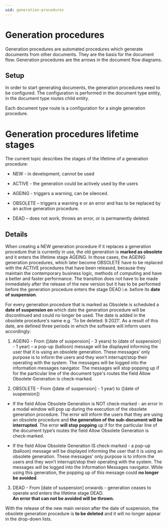 ```yaml
---
uid: generation-procedures
---
```


# Generation procedures

Generation procedures are automated procedures which generate documents from other documents.
They are the basis for the document flow.
Generation procedures are the arrows in the document flow diagrams.

## Setup

In order to start generating documents, the generation procedures need to be configured.
The configuration is performed in the document type entity, in the document type routes child entity.

Each document type route is a configuration for a single generation procedure.

# Generation procedures lifetime stages

The current topic describes the stages of the lifetime of a generation procedure:

- NEW - in development, cannot be used
- ACTIVE - the generation could be actively used by the users
- AGEING - triggers a warning, can be silenced.
- OBSOLETE – triggers a warning e or an error and has to be replaced by an active generation procedure.

- DEAD – does not work, throws an error, or is permanently deleted.

## Details 

When creating a NEW generation procedure if it replaces a generation procedure that is currently in use, the old generation is **marked as obsolete** and it enters the lifetime stage AGEING. In those cases, the AGEING generation procedures, which later become OBSOLETE have to be replaced with the ACTIVE procedures that have been released, because they maintain the contemporary business logic, methods of computing and have a better and faster performance. The transition does not have to be made immediately after the release of the new version but it has to be performed before the generation procedure enters the stage DEAD i.e. before its **date of suspension**.

For every generation procedure that is marked as Obsolete is scheduled a **date of suspension on** which date the generation procedure will be discontinued and could no longer be used. The date is added in the obsolete procedure's name e.g. 'To be deleted: 9.2021'. As a result of this date, are defined three periods in which the software will inform users accordingly:

1. AGEING - From ([date of suspension] - 3 years) to (date of suspension] - 1 year) – a pop-up (balloon) message will be displayed informing the user that it is using an obsolete generation. These messages’ only purpose is to inform the users and they won’t interrupt/stop their operating with the system. The messages will be logged into the information messages navigator. The messages will stop popping up if for the particular line of the document type's routes the field Allow Obsolete Generation is check-marked.

2. OBSOLETE - From ([date of suspension] - 1 year) to ([date of suspension])

  - If the field Allow Obsolete Generation is NOT check-marked - an error in a modal window will pop up during the execution of the obsolete generation procedure. The error will inform the users that they are using an obsolete procedure and **the generation of the sub-document will be interrupted**. The error **will stop popping** up if for the particular line of the document type’s routes the field Allow Obsolete Generation is check-marked.

  - If the field Allow Obsolete Generation IS check-marked - a pop-up (balloon) message will be displayed informing the user that it is using an obsolete generation. These messages' only purpose is to inform the users and they won’t interrupt/stop their operating with the system. The messages will be logged into the Information Messages navigator. While using this generation, the popping up of this message could **no longer be avoided**.

3. DEAD - From [date of suspension] onwards - generation ceases to operate and enters the lifetime stage DEAD. <br> **An error that can not be avoided will be thrown.**

With the release of the new main version after the date of suspension, the obsolete generation procedure is **to be deleted** and it will no longer appear in the drop-down lists.
